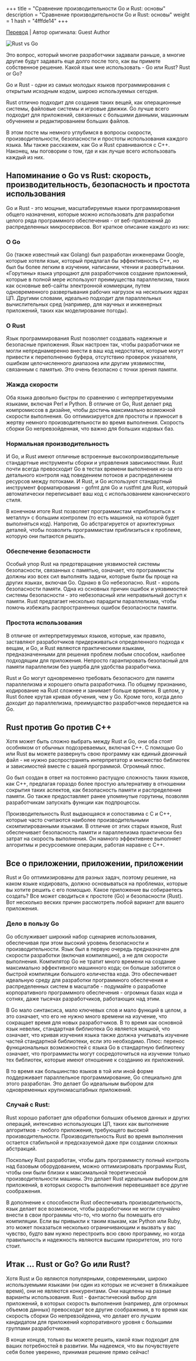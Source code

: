 +++
title = "Сравнение производительности Go и Rust: основы"
description = "Сравнение производительности Go и Rust: основы"
weight = 1
hash = "4fffde14"
+++

[Перевод](https://www.getclockwise.com/blog/rust-vs-go) | Автор оригинала: Guest Author

![Rust vs Go](/imgs/posts/4fffde14_01.png)

Это вопрос, который многие разработчики задавали раньше, а многие другие будут задавать еще долго после того, как вы примете собственное решение. Какой язык мне использовать - Go или Rust? Rust or Go?

Go и Rust - одни из самых молодых языков программирования с открытым исходным кодом, широко используемых сегодня.

Rust отлично подходит для создания таких вещей, как операционные системы, файловые системы и игровые движки. Go лучше всего подходит для приложений, связанных с большими данными, машинным обучением и редактированием больших файлов.

В этом посте мы немного углубимся в вопросы скорости, производительности, безопасности и простоты использования каждого языка. Мы также расскажем, как Go и Rust сравниваются с C++. Наконец, мы поговорим о том, где и как лучше всего использовать каждый из них.

## Напоминание о Go vs Rust: скорость, производительность, безопасность и простота использования

Go и Rust - это мощные, масштабируемые языки программирования общего назначения, которые можно использовать для разработки целого ряда программного обеспечения - от веб-приложений до распределенных микросервисов. Вот краткое описание каждого из них:

### О Go

Go (также известный как Golang) был разработан инженерами Google, которые хотели язык, который предлагал бы эффективность C++, но был бы более легким в изучении, написании, чтении и развертывании. «Горутины» языка упрощают для разработчиков создание приложений, которые в полной мере используют преимущества параллелизма, таких как основные веб-сайты электронной коммерции, путем одновременного развертывания рабочих нагрузок на нескольких ядрах ЦП. Другими словами, идеально подходит для параллельных вычислительных сред (например, для научных и инженерных приложений, таких как моделирование погоды).

### О Rust

Язык программирования Rust позволяет создавать надежные и безопасные приложения. Язык настроен так, чтобы разработчики не могли непреднамеренно внести в ваш код недостатки, которые могут привести к переполнению буфера, отсутствию проверок указателя, ошибкам целочисленного диапазона или другим уязвимостям, связанным с памятью. Это очень безопасно с точки зрения памяти.

### Жажда скорости

Оба языка довольно быстры по сравнению с интерпретируемыми языками, включая Perl и Python. В отличие от Go, Rust делает ряд компромиссов в дизайне, чтобы достичь максимально возможной скорости выполнения. Go оптимизируется для простоты и приносит в жертву немного производительности во время выполнения. Скорость сборки Go непревзойденная, что важно для больших кодовых баз.

### Нормальная производительность

И Go, и Rust имеют отличные встроенные высокопроизводительные стандартные инструменты сборки и управления зависимостями. Rust почти всегда превосходит Go в тестах времени выполнения из-за его детального контроля над поведением потоков и распределением ресурсов между потоками. И Rust, и Go используют стандартный инструмент форматирования - gofmt для Go и rustfmt для Rust, который автоматически переписывает ваш код с использованием канонического стиля.

В конечном итоге Rust позволяет программистам «приблизиться к металлу» с большим контролем (то есть машиной, на которой будет выполняться код). Напротив, Go абстрагируется от архитектурных деталей, чтобы позволить программистам приблизиться к проблеме, которую они пытаются решить. 

### Обеспечение безопасности

Особый упор Rust на предотвращение уязвимостей системы безопасности, связанных с памятью, означает, что программисты должны изо всех сил выполнять задачи, которые были бы проще на других языках, включая Go. Однако в Go небезопасно. Rust - король безопасности памяти. Одна из основных причин ошибок и уязвимостей системы безопасности - это небезопасный или неправильный доступ к памяти. Rust предлагает несколько парадигм параллелизма, чтобы помочь избежать распространенных ошибок безопасности памяти.

### Простота использования

В отличие от интерпретируемых языков, которые, как правило, заставляют разработчиков придерживаться определенного подхода к вещам, и Go, и Rust являются практическими языками, предназначенными для решения проблем любым способом, наиболее подходящим для приложения. Непросто гарантировать безопасный для памяти параллелизм без ущерба для удобства разработчика.

Rust и Go могут одновременно требовать безопасного для памяти параллелизма и хорошего опыта разработчика. По общему признанию, кодирование на Rust сложнее и занимает больше времени. В целом, у Rust более крутая кривая обучения, чем у Go. Кроме того, когда дело доходит до параллелизма, преимущество разработчиков передается на Go.

## Rust против Go против C++

Хотя может быть сложно выбрать между Rust и Go, они оба стоят особняком от обычных подозреваемых, включая C++. С помощью Go или Rust вы можете развернуть свою программу как единый двоичный файл - не нужно распространять интерпретатор и множество библиотек и зависимостей вместе с вашей программой. Огромный плюс.

Go был создан в ответ на постоянно растущую сложность таких языков, как C++, предлагая гораздо более простую альтернативу в отношении сокрытия таких аспектов, как безопасность памяти и распределение памяти. Go также предоставляет ранее упомянутые горутины, позволяя разработчикам запускать функции как подпроцессы.

Производительность Rust выдающаяся и сопоставима с C и C++, которые часто считаются наиболее производительными скомпилированными языками. В отличие от этих старых языков, Rust обеспечивает безопасность памяти и параллелизма практически без затрат на скорость выполнения. Он намного эффективнее выполняет алгоритмы и ресурсоемкие операции, работая наравне с C++.

## Все о приложении, приложении, приложении

Rust и Go оптимизированы для разных задач, поэтому решение, на каком языке кодировать, должно основываться на проблемах, которые вы хотите решить с его помощью. Какое приложение вы собираетесь создать? Все может сводиться к простоте (Go) и безопасности (Rust). Вот несколько веских причин рассмотреть любой вариант для вашего приложения. 

### Дело в пользу Go

Go обслуживает широкий набор сценариев использования, обеспечивая при этом высокий уровень безопасности и производительности. Язык был в первую очередь предназначен для скорости разработки (включая компиляцию), а не для скорости выполнения. Компилятор Go не тратит много времени на создание максимально эффективного машинного кода; он больше заботится о быстрой компиляции большого количества кода. Это обеспечивает идеальную среду для разработки программного обеспечения и распределенных систем в масштабе - подумайте о разработке корпоративного программного обеспечения - огромных базах кода и сотнях, даже тысячах разработчиков, работающих над этим.

В Go мало синтаксиса, мало ключевых слов и мало функций в целом, а это означает, что его не нужно много времени на изучение, что сокращает время для новых разработчиков. В то время как основной язык невелик, стандартная библиотека Go является мощной, что означает, что кривая изучения языка также должна учитывать изучение частей стандартной библиотеки, если это необходимо. Плюс: перенос функциональных возможностей с языка Go в стандартную библиотеку означает, что программисты могут сосредоточиться на изучении только тех библиотек, которые имеют отношение к созданию их приложений.

В то время как большинство языков в той или иной форме поддерживает параллельное программирование, Go специально для этого разработан. Это делает Go идеальным выбором для одновременных крупномасштабных приложений.

### Случай с Rust:

Rust хорошо работает для обработки больших объемов данных и других операций, интенсивно использующих ЦП, таких как выполнение алгоритмов - любого приложения, требующего высокой производительности. Производительность Rust во время выполнения остается стабильной и предсказуемой даже при создании сложных абстракций.

Поскольку Rust разработан, чтобы дать программисту полный контроль над базовым оборудованием, можно оптимизировать программы Rust, чтобы они были близки к максимальной теоретической производительности машины. Это делает Rust идеальным выбором для приложений, в которых скорость выполнения перевешивает все другие соображения.

В дополнение к способности Rust обеспечивать производительность, язык делает все возможное, чтобы разработчики не могли случайно внести в свои программы что-то, что могло бы помешать его компиляции. Если вы привыкли к таким языкам, как Python или Ruby, это может показаться несколько ограничивающим и вызвать у вас чувство, будто вам нужно перестроить всю свою программу, но когда правильность и надежность являются высшим приоритетом, это того стоит.

## Итак ... Rust or Go? Go или Rust?

Хотя Rust и Go являются популярными, современными, широко используемыми языками (ни один из которых не исчезнет в ближайшее время), они не являются конкурентами. Они нацелены на разные варианты использования. Rust - фантастический выбор для приложений, в которых скорость выполнения (например, для огромных объемов данных) превосходит все другие соображения, в то время как скорость сборки Go непревзойденна, что делает его лучшим кандидатом для приложений корпоративного уровня с большими группами разработчиков.

В конце концов, только вы можете решить, какой язык подходит для ваших потребностей в развитии. Мы надеемся, что вы почувствуете себя более уверенно, принимая решение прямо сейчас! 